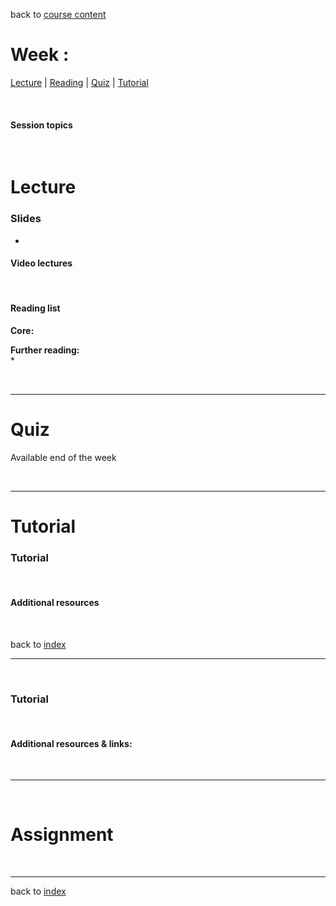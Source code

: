 back to [course content](index)


# Week :

[Lecture](#lecture) | [Reading](#reading) | [Quiz](#quiz) | [Tutorial](#tutorial) 
<p><br /></p>

#### Session topics


<p>&nbsp;</p>


# Lecture 

### Slides
* []()

#### Video lectures

<br />

  
<a name = "reading"></a>
#### Reading list

**Core:**    

**Further reading:**  
* 


<p>&nbsp;</p>

***


# Quiz 
Available end of the week 

<p>&nbsp;</p>

***

# Tutorial

<a name = "tutorial-"></a>
### Tutorial 

<p>&nbsp;</p>

#### Additional resources

<p>&nbsp;</p>

back to [index](#index)

***

<p>&nbsp;</p>

<a name = "tutorial-"></a>
### Tutorial 

<p>&nbsp;</p>


#### Additional resources &amp; links:
  
<p>&nbsp;</p>

***

<p>&nbsp;</p>

# Assignment

      
<p>&nbsp;</p>

 ***

 back to [index](index.md)

